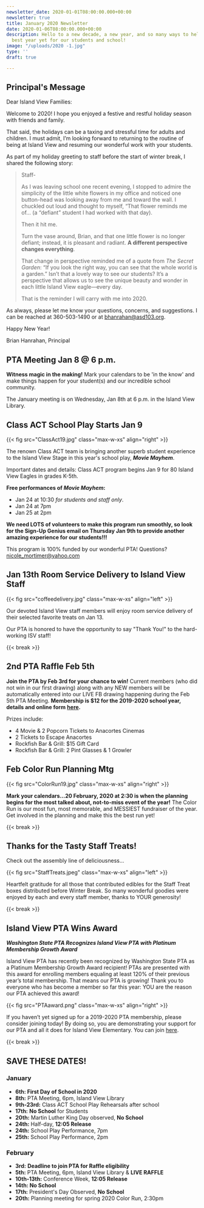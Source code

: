```yaml
---
newsletter_date: 2020-01-01T08:00:00.000+00:00
newsletter: true
title: January 2020 Newsletter
date: 2020-01-06T08:00:00.000+00:00
description: Hello to a new decade, a new year, and so many ways to help make it the
  best year yet for our students and school!
image: "/uploads/2020 -1.jpg"
type: ''
draft: true

---
```

## Principal's Message

Dear Island View Families:

Welcome to 2020! I hope you enjoyed a festive and restful holiday season with friends and family.

That said, the holidays can be a taxing and stressful time for adults and children. I must admit, I’m looking forward to returning to the routine of being at Island View and resuming our wonderful work with your students.

As part of my holiday greeting to staff before the start of winter break, I shared the following story:

> Staff-
>
> As I was leaving school one recent evening, I stopped to admire the simplicity of the little white flowers in my office and noticed one button-head was looking away from me and toward the wall. I chuckled out loud and thought to myself, “That flower reminds me of… (a “defiant” student I had worked with that day).
>
> Then it hit me.
>
> Turn the vase around, Brian, and that one little flower is no longer defiant; instead, it is pleasant and radiant. **A different perspective changes everything**.
>
> That change in perspective reminded me of a quote from _The Secret Garden_: “If you look the right way, you can see that the whole world is a garden.” Isn’t that a lovely way to see our students? It’s a perspective that allows us to see the unique beauty and wonder in each little Island View eagle—every day.
>
> That is the reminder I will carry with me into 2020.

As always, please let me know your questions, concerns, and suggestions. I can be reached at 360-503-1490 or at [bhanrahan@asd103.org](mailto:bhanrahan@asd103.org).

Happy New Year!

Brian Hanrahan, Principal

## PTA Meeting Jan 8 @ 6 p.m.

**Witness magic in the making!** Mark your calendars to be 'in the know' and make things happen for your student(s) and our incredible school community.

The January meeting is on Wednesday, Jan 8th at 6 p.m. in the Island View Library.

## Class ACT School Play Starts Jan 9

{{< fig src="ClassAct19.jpg" class="max-w-xs" align="right" >}}

The renown Class ACT team is bringing another superb student experience to the Island View Stage in this year's school play, **_Movie Mayhem_**.

Important dates and details:
Class ACT program begins Jan 9 for 80 Island View Eagles in grades K-5th.

**Free performances of _Movie Mayhem_:**

* Jan 24 at 10:30 _for students and staff only_.
* Jan 24 at 7pm
* Jan 25 at 2pm

**We need LOTS of volunteers to make this program run smoothly, so look for the Sign-Up Genius email on Thursday Jan 9th to provide another amazing experience for our students!!!**

This program is 100% funded by our wonderful PTA!  Questions? [nicole_mortimer@yahoo.com](mailto:nicole_mortimer@yahoo.com)

## Jan 13th Room Service Delivery to Island View Staff

{{< fig src="coffeedelivery.jpg" class="max-w-xs" align="left" >}}

Our devoted Island View staff members will enjoy room service delivery of their selected favorite treats on Jan 13.

Our PTA is honored to have the opportunity to say "Thank You!" to the hard-working ISV staff!

{{< break >}}

## 2nd PTA Raffle Feb 5th

**Join the PTA by Feb 3rd for your chance to win!** Current members (who did not win in our first drawing) along with any NEW members will be automatically entered into our LIVE FB drawing happening during the Feb 5th PTA Meeting. **Membership is $12 for the 2019-2020 school year, details and online form** [**here**](https://www.islandviewpta.org/membership/)**.**

Prizes include:

* 4 Movie & 2 Popcorn Tickets to Anacortes Cinemas
* 2 Tickets to Escape Anacortes
* Rockfish Bar & Grill: $15 Gift Card
* Rockfish Bar & Grill: 2 Pint Glasses & 1 Growler

## Feb Color Run Planning Mtg

{{< fig src="ColorRun19.jpg" class="max-w-xs" align="right" >}}

**Mark your calendars...20 February, 2020 at 2:30 is when the planning begins for the most talked about, not-to-miss event of the year!** The Color Run is our most fun, most memorable, and MESSIEST fundraiser of the year. Get involved in the planning and make this the best run yet!

{{< break >}}

## Thanks for the Tasty Staff Treats!

Check out the assembly line of deliciousness...

{{< fig src="StaffTreats.jpeg" class="max-w-xs" align="left" >}}

Heartfelt gratitude for all those that contributed edibles for the Staff Treat boxes distributed before Winter Break. So many wonderful goodies were enjoyed by each and every staff member, thanks to YOUR generosity!

{{< break >}}

## Island View PTA Wins Award

**_Washington State PTA Recognizes Island View PTA with Platinum Membership Growth Award_**

Island View PTA has recently been recognized by Washington State PTA as a Platinum Membership Growth Award recipient! PTAs are presented with this award for enrolling members equaling at least 120% of their previous year’s total membership. That means our PTA is growing! Thank you to everyone who has become a member so far this year: YOU are the reason our PTA achieved this award!

{{< fig src="PTAaward.png" class="max-w-xs" align="right" >}}

If you haven’t yet signed up for a 2019-2020 PTA membership, please consider joining today! By doing so, you are demonstrating your support for our PTA and all it does for Island View Elementary. You can join [here](www.islandviewpta.org/membership).

{{< break >}}

## SAVE THESE DATES!

### January

* **6th:  First Day of School in 2020**
* **8th:**  PTA Meeting, 6pm, Island View Library
* **9th-23rd:**  Class ACT School Play Rehearsals after school
* **17th:**  **No School** for Students
* **20th:**  Martin Luther King Day observed, **No School**
* **24th:**  Half-day, **12:05 Release**
* **24th:**  School Play Performance, 7pm
* **25th:**  School Play Performance, 2pm

### February

* **3rd:**  **Deadline to join PTA for Raffle eligibility**
* **5th:**  PTA Meeting, 6pm, Island View Library & **LIVE RAFFLE**
* **10th-13th:**  Conference Week, **12:05 Release**
* **14th:  No School**
* **17th:**  President's Day Observed, **No School**
* **20th:** Planning meeting for spring 2020 Color Run, 2:30pm